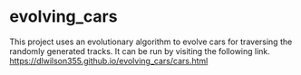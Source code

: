# evolving_cars
This project uses an evolutionary algorithm to evolve cars for traversing the randomly generated tracks.
It can be run by visiting the following link.
https://dlwilson355.github.io/evolving_cars/cars.html
